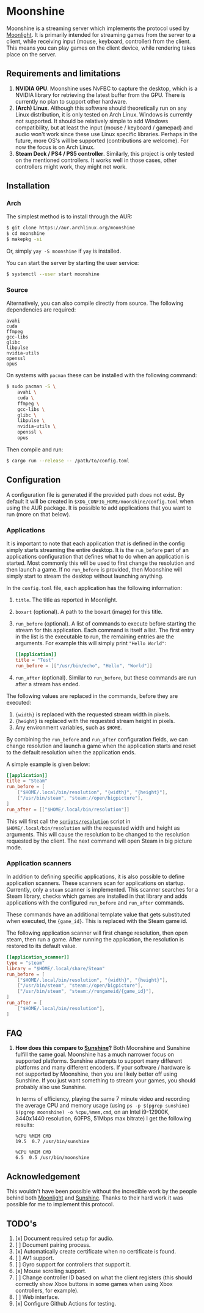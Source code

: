 # Moonshine

Moonshine is a streaming server which implements the protocol used by [Moonlight](https://moonlight-stream.org/).
It is primarily intended for streaming games from the server to a client, while receiving input (mouse, keyboard, controller) from the client.
This means you can play games on the client device, while rendering takes place on the server.

## Requirements and limitations

1. **NVIDIA GPU**. Moonshine uses NvFBC to capture the desktop, which is a NVIDIA library for retrieving the latest buffer from the GPU. There is currently no plan to support other hardware.
1. **(Arch) Linux**. Although this software should theoretically run on any Linux distribution, it is only tested on Arch Linux. Windows is currently not supported. It should be relatively simple to add Windows compatibility, but at least the input (mouse / keyboard / gamepad) and audio won't work since these use Linux specific libraries. Perhaps in the future, more OS's will be supported (contributions are welcome). For now the focus is on Arch Linux.
1. **Steam Deck / PS4 / PS5 controller**. Similarly, this project is only tested on the mentioned controllers. It works well in those cases, other controllers might work, they might not work.

## Installation

### Arch

The simplest method is to install through the AUR:

```sh
$ git clone https://aur.archlinux.org/moonshine
$ cd moonshine
$ makepkg -si
```

Or, simply `yay -S moonshine` if `yay` is installed.

You can start the server by starting the user service:

```sh
$ systemctl --user start moonshine
```

### Source

Alternatively, you can also compile directly from source.
The following dependencies are required:

```
avahi
cuda
ffmpeg
gcc-libs
glibc
libpulse
nvidia-utils
openssl
opus
```

On systems with `pacman` these can be installed with the following command:

```sh
$ sudo pacman -S \
    avahi \
    cuda \
    ffmpeg \
    gcc-libs \
    glibc \
    libpulse \
    nvidia-utils \
    openssl \
    opus
```

Then compile and run:

```sh
$ cargo run --release -- /path/to/config.toml
```

## Configuration

A configuration file is generated if the provided path does not exist.
By default it will be created in `$XDG_CONFIG_HOME/moonshine/config.toml` when using the AUR package.
It is possible to add applications that you want to run (more on that below).

### Applications

It is important to note that each application that is defined in the config simply starts streaming the entire desktop.
It is the `run_before` part of an applications configuration that defines what to do when an application is started.
Most commonly this will be used to first change the resolution and then launch a game.
If no `run_before` is provided, then Moonshine will simply start to stream the desktop without launching anything.

In the `config.toml` file, each application has the following information:

1. `title`. The title as reported in Moonlight.
1. `boxart` (optional). A path to the boxart (image) for this title.
1. `run_before` (optional). A list of commands to execute before starting the stream for this application. Each command is itself a list. The first entry in the list is the executable to run, the remaining entries are the arguments. For example this will simply print `"Hello World"`:

   ```toml
   [[application]]
   title = "Test"
   run_before = [["/usr/bin/echo", "Hello", "World"]]
   ```

1. `run_after` (optional). Similar to `run_before`, but these commands are run after a stream has ended.

The following values are replaced in the commands, before they are executed:

1. `{width}` is replaced with the requested stream width in pixels.
1. `{height}` is replaced with the requested stream height in pixels.
1. Any environment variables, such as `$HOME`.

By combining the `run_before` and `run_after` configuration fields, we can change resolution and launch a game when the application starts and reset to the default resolution when the application ends.

A simple example is given below:

```toml
[[application]]
title = "Steam"
run_before = [
	["$HOME/.local/bin/resolution", "{width}", "{height}"],
	["/usr/bin/steam", "steam://open/bigpicture"],
]
run_after = [["$HOME/.local/bin/resolution"]]
```

This will first call the [`scripts/resolution`](./scripts/resolution) script in `$HOME/.local/bin/resolution` with the requested width and height as arguments.
This will cause the resolution to be changed to the resolution requested by the client.
The next command will open Steam in big picture mode.

### Application scanners

In addition to defining specific applications, it is also possible to define application scanners.
These scanners scan for applications on startup.
Currently, only a `steam` scanner is implemented.
This scanner searches for a Steam library, checks which games are installed in that library and adds applications with the configured `run_before` and `run_after` commands.

These commands have an additional template value that gets substituted when executed, the `{game_id}`.
This is replaced with the Steam game id.

The following application scanner will first change resolution, then open steam, then run a game. After running the application, the resolution is restored to its default value.

```toml
[[application_scanner]]
type = "steam"
library = "$HOME/.local/share/Steam"
run_before = [
	["$HOME/.local/bin/resolution", "{width}", "{height}"],
	["/usr/bin/steam", "steam://open/bigpicture"],
	["/usr/bin/steam", "steam://rungameid/{game_id}"],
]
run_after = [
	["$HOME/.local/bin/resolution"],
]
```

## FAQ

1. **How does this compare to [Sunshine](https://github.com/LizardByte/Sunshine)?** Both Moonshine and Sunshine fulfill the same goal. Moonshine has a much narrower focus on supported platforms. Sunshine attempts to support many different platforms and many different encoders. If your software / hardware is not supported by Moonshine, then you are likely better off using Sunshine. If you just want something to stream your games, you should probably also use Sunshine.

    In terms of efficiency, playing the same 7 minute video and recording the average CPU and memory usage (using `ps -p $(pgrep sunshine) $(pgrep moonshine) -o %cpu,%mem,cmd`, on an Intel i9-12900K, 3440x1440 resolution, 60FPS, 51Mbps max bitrate) I get the following results:

    ```
    %CPU %MEM CMD
    19.5  0.7 /usr/bin/sunshine

    %CPU %MEM CMD
    6.5  0.5 /usr/bin/moonshine
    ```

## Acknowledgement

This wouldn't have been possible without the incredible work by the people behind both [Moonlight](https://moonlight-stream.org/) and [Sunshine](https://github.com/LizardByte/Sunshine).
Thanks to their hard work it was possible for me to implement this protocol.

## TODO's

1. [x] Document required setup for audio.
1. [ ] Document pairing process.
1. [x] Automatically create certificate when no certificate is found.
1. [ ] AV1 support.
1. [ ] Gyro support for controllers that support it.
1. [x] Mouse scrolling support.
1. [ ] Change controller ID based on what the client registers (this should correctly show Xbox buttons in some games when using Xbox controllers, for example).
1. [ ] Web interface.
1. [x] Configure Github Actions for testing.
